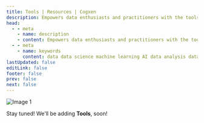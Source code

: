 ```yaml
---
title: Tools | Resources | Cogxen
description: Empowers data enthusiasts and practitioners with the tools and knowledge to unlock the potential of data.
head:
  - - meta
    - name: description
    - content: Empowers data enthusiasts and practitioners with the tools and knowledge to unlock the potential of data.
  - - meta
    - name: keywords
      content: data data science machine learning AI data analysis data-driven data enthusiasts data practitioners
lastUpdated: false
editLink: false
footer: false
prev: false
next: false
---
```


![Image 1](https://i.imgur.com/Xbdc6li.png)

<div class="text-center">

Stay tuned! We'll be adding **Tools**, soon!

</div>
